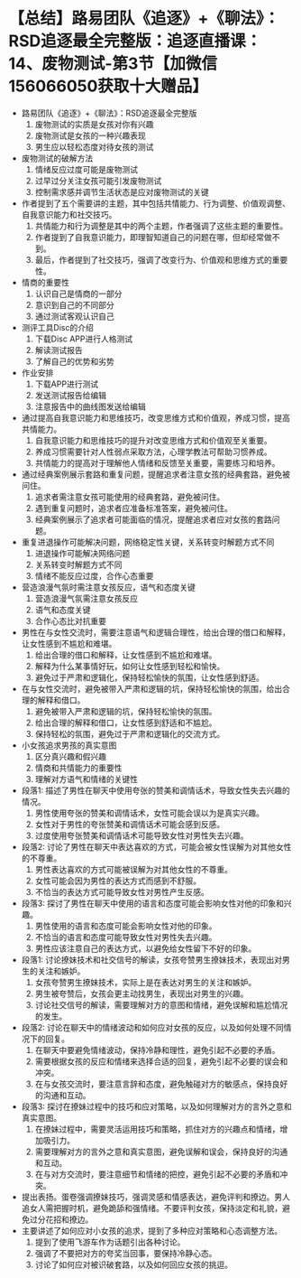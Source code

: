 # 【总结】路易团队《追逐》+《聊法》：RSD追逐最全完整版：追逐直播课：14、废物测试-第3节【加微信156066050获取十大赠品】

-   路易团队《追逐》+《聊法》：RSD追逐最全完整版
    1.  废物测试的实质是女孩对你有兴趣
    2.  废物测试是女孩的一种兴趣表现
    3.  男生应以轻松态度对待女孩的测试
-   废物测试的破解方法
    1.  情绪反应过度可能是废物测试
    2.  过早过分关注女孩可能引发废物测试
    3.  控制需求感并调节生活状态是应对废物测试的关键
-   作者提到了五个需要讲的主题，其中包括共情能力、行为调整、价值观调整、自我意识能力和社交技巧。
    1.  共情能力和行为调整是其中的两个主题，作者强调了这些主题的重要性。
    2.  作者提到了自我意识能力，即理智知道自己的问题在哪，但却经常做不到。
    3.  最后，作者提到了社交技巧，强调了改变行为、价值观和思维方式的重要性。
-   情商的重要性
    1.  认识自己是情商的一部分
    2.  意识到自己的不同部分
    3.  通过测试客观认识自己
-   测评工具Disc的介绍
    1.  下载Disc APP进行人格测试
    2.  解读测试报告
    3.  了解自己的优势和劣势
-   作业安排
    1.  下载APP进行测试
    2.  发送测试报告给编辑
    3.  注意报告中的曲线图发送给编辑
-   通过提高自我意识能力和思维技巧，改变思维方式和价值观，养成习惯，提高共情能力。
    1.  自我意识能力和思维技巧的提升对改变思维方式和价值观至关重要。
    2.  养成习惯需要针对人性弱点采取方法，心理学教法可帮助习惯养成。
    3.  共情能力的提高对于理解他人情绪和反馈至关重要，需要练习和培养。
-   通过经典案例展示套路和重复问题，提醒追求者注意女孩的经典套路，避免被问住。
    1.  追求者需注意女孩可能使用的经典套路，避免被问住。
    2.  遇到重复问题时，追求者应准备标准答案，避免被问住。
    3.  经典案例展示了追求者可能面临的情况，提醒追求者应对女孩的套路问题。
-   重复进退操作可能解决问题，网络稳定性关键，关系转变时解题方式不同
    1.  进退操作可能解决网络问题
    2.  关系转变时解题方式不同
    3.  情绪不能反应过度，合作心态重要
-   营造浪漫气氛时需注意女孩反应，语气和态度关键
    1.  营造浪漫气氛需注意女孩反应
    2.  语气和态度关键
    3.  合作心态比对抗重要
-   男性在与女性交流时，需要注意语气和逻辑合理性，给出合理的借口和解释，让女性感到不尴尬和难堪。
    1.  给出合理的借口和解释，让女性感到不尴尬和难堪。
    2.  解释为什么某事情好玩，如何让女性感到轻松和愉快。
    3.  避免过于严肃和逻辑化，保持轻松愉快的氛围，让女性感到舒适。
-   在与女性交流时，避免被带入严肃和逻辑的坑，保持轻松愉快的氛围，给出合理的解释和借口。
    1.  避免被带入严肃和逻辑的坑，保持轻松愉快的氛围。
    2.  给出合理的解释和借口，让女性感到舒适和不尴尬。
    3.  保持轻松的氛围，避免过于严肃和逻辑化的交流方式。
-   小女孩追求男孩的真实意图
    1.  区分真兴趣和假兴趣
    2.  情商和共情能力的重要性
    3.  理解对方语气和情绪的关键性
-   段落1: 描述了男性在聊天中使用夸张的赞美和调情话术，导致女性失去兴趣的情况。
    1.  男性使用夸张的赞美和调情话术，女性可能会误以为是真实兴趣。
    2.  女性对于男性的夸张赞美和调情话术可能会感到反感。
    3.  过度使用夸张赞美和调情话术可能导致女性对男性失去兴趣。
-   段落2: 讨论了男性在聊天中表达喜欢的方式，可能会被女性误解为对其他女性的不尊重。
    1.  男性表达喜欢的方式可能被误解为对其他女性的不尊重。
    2.  女性可能会因为男性的表达方式而感到不舒服。
    3.  不恰当的表达方式可能导致女性对男性产生反感。
-   段落3: 探讨了男性在聊天中使用的语言和态度可能会影响女性对他的印象和兴趣。
    1.  男性使用的语言和态度可能会影响女性对他的印象。
    2.  不恰当的语言和态度可能导致女性对男性失去兴趣。
    3.  男性应该注意自己的表达方式，以避免给女性留下不好的印象。
-   段落1: 讨论撩妹技术和社交信号的解读，女孩夸赞男生撩妹技术，表现出对男生的关注和嫉妒。
    1.  女孩夸赞男生撩妹技术，实际上是在表达对男生的关注和嫉妒。
    2.  男生被夸赞后，女孩会更主动找男生，表现出对男生的兴趣。
    3.  讨论社交信号的解读，需要理解对方的意图和情绪，避免误解和尴尬情况的发生。
-   段落2: 讨论在聊天中的情绪波动和如何应对女孩的反应，以及如何处理不同情况下的回复。
    1.  在聊天中要避免情绪波动，保持冷静和理性，避免引起不必要的矛盾。
    2.  需要根据女孩的反应和情绪来选择合适的回复，避免引起不必要的误会和冲突。
    3.  在与女孩交流时，要注意言辞和态度，避免触碰对方的敏感点，保持良好的沟通和互动。
-   段落3: 探讨在撩妹过程中的技巧和应对策略，以及如何理解对方的言外之意和真实意图。
    1.  在撩妹过程中，需要灵活运用技巧和策略，抓住对方的兴趣点和情绪，增加吸引力。
    2.  需要理解对方的言外之意和真实意图，避免误解和误会，保持良好的沟通和互动。
    3.  在与对方交流时，要注意细节和情绪的把控，避免引起不必要的矛盾和冲突。
-   提出表扬。蛋卷强调撩妹技巧，强调灵感和情感表达，避免评判和撩边。男人追女人需把握时机，避免跪舔和强情绪。不要评判女孩，保持淡定和礼貌，避免过分花招和撩边。
-   主要讲述了如何应对小女孩的追求，提到了多种应对策略和心态调整方法。
    1.  提到了使用飞游车作为话题引出各种讨论。
    2.  强调了不要把对方的夸奖当回事，要保持冷静心态。
    3.  讨论了如何应对被识破套路，以及如何回应女孩的挑逗。